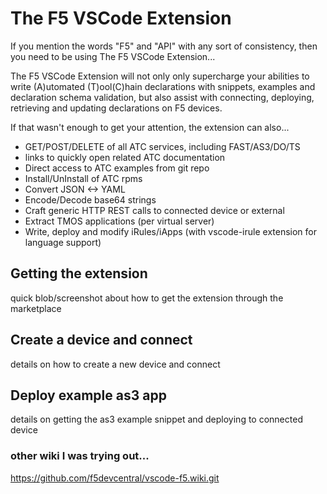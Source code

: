 

# The F5 VSCode Extension

If you mention the words "F5" and "API" with any sort of consistency, then you need to be using The F5 VSCode Extension...

The F5 VSCode Extension will not only only supercharge your abilities to write (A)utomated (T)ool(C)hain declarations with snippets, examples and declaration schema validation, but also assist with connecting, deploying, retrieving and updating declarations on F5 devices.

If that wasn't enough to get your attention, the extension can also...

- GET/POST/DELETE of all ATC services, including FAST/AS3/DO/TS
- links to quickly open related ATC documentation
- Direct access to ATC examples from git repo
- Install/UnInstall of ATC rpms
- Convert JSON <-> YAML
- Encode/Decode base64 strings
- Craft generic HTTP REST calls to connected device or external
- Extract TMOS applications (per virtual server)
- Write, deploy and modify iRules/iApps (with vscode-irule extension for language support)

## Getting the extension

quick blob/screenshot about how to get the extension through the marketplace

## Create a device and connect

details on how to create a new device and connect

## Deploy example as3 app

details on getting the as3 example snippet and deploying to connected device






### other wiki I was trying out...
https://github.com/f5devcentral/vscode-f5.wiki.git